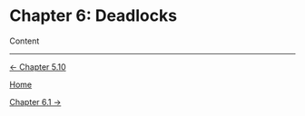 # Chapter 6: Deadlocks

Content

---

[← Chapter 5.10](../Chapter%205%200aea9/Chapter%205%20%202f668.md)

[Home](../../AiredDev%20b02d5/Notes%20on%20M%2061e3e.md)

[Chapter 6.1 →](Chapter%206%20%2033d7f.md)